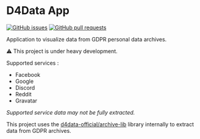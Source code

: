 # D4Data App

[![GitHub issues](https://img.shields.io/github/issues-raw/d4data-official/d4data-app)](https://github.com/d4data-official/d4data-app)
[![GitHub pull requests](https://img.shields.io/github/issues-pr-raw/d4data-official/d4data-app)](https://github.com/d4data-official/d4data-app)

Application to visualize data from GDPR personal data archives.

⚠ This project is under heavy development.

Supported services :

- Facebook
- Google
- Discord
- Reddit
- Gravatar

*Supported service data may not be fully extracted.*

This project uses the [d4data-official/archive-lib](https://github.com/d4data-official/archive-lib) library internally to extract data from GDPR archives.
